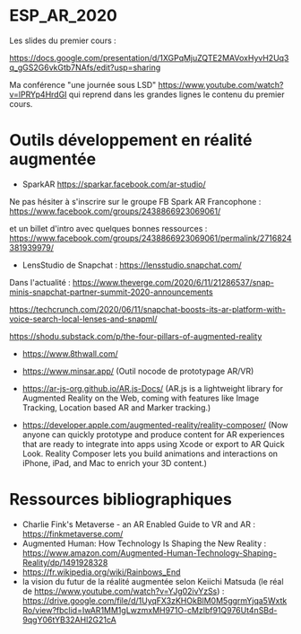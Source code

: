 # ESP_AR_2020

Les slides du premier cours : 

https://docs.google.com/presentation/d/1XGPqMjuZQTE2MAVoxHyvH2Uq3q_gGS2G6vkGtb7NAfs/edit?usp=sharing 

Ma conférence "une journée sous LSD" https://www.youtube.com/watch?v=lPRYp4HrdGI qui reprend dans les grandes lignes le contenu du premier cours.



# Outils développement en réalité augmentée 
  * SparkAR https://sparkar.facebook.com/ar-studio/
  
  Ne pas hésiter à s'inscrire sur le groupe FB Spark AR Francophone : https://www.facebook.com/groups/2438866923069061/ 
  
  et un billet d'intro avec quelques bonnes ressources : https://www.facebook.com/groups/2438866923069061/permalink/2716824381939979/
  
  * LensStudio de Snapchat : https://lensstudio.snapchat.com/ 
  
  Dans l'actualité : https://www.theverge.com/2020/6/11/21286537/snap-minis-snapchat-partner-summit-2020-announcements 
  
  https://techcrunch.com/2020/06/11/snapchat-boosts-its-ar-platform-with-voice-search-local-lenses-and-snapml/
  
  https://shodu.substack.com/p/the-four-pillars-of-augmented-reality
  
  * https://www.8thwall.com/ 
  
  * https://www.minsar.app/ (Outil nocode de prototypage AR/VR)
  
  * https://ar-js-org.github.io/AR.js-Docs/ (AR.js is a lightweight library for Augmented Reality on the Web, coming with features like Image Tracking, Location based AR and Marker tracking.)
  
  * https://developer.apple.com/augmented-reality/reality-composer/ (Now anyone can quickly prototype and produce content for AR experiences that are ready to integrate into apps using Xcode or export to AR Quick Look. Reality Composer lets you build animations and interactions on iPhone, iPad, and Mac to enrich your 3D content.) 
  
  # Ressources bibliographiques 
  
  * Charlie Fink's Metaverse - an AR Enabled Guide to VR and AR : https://finkmetaverse.com/ 
  * Augmented Human: How Technology Is Shaping the New Reality : https://www.amazon.com/Augmented-Human-Technology-Shaping-Reality/dp/1491928328 
  * https://fr.wikipedia.org/wiki/Rainbows_End
  * la vision du futur de la réalité augmentée selon Keiichi Matsuda (le réal de https://www.youtube.com/watch?v=YJg02ivYzSs) : https://drive.google.com/file/d/1UyqFX3zKHOkBlM0M5ggrmYjqa5WxtkRo/view?fbclid=IwAR1MM1gLwzmxMH971O-cMzlbf91Q976Ut4nSBd-9qgY06tYB32AHl2G21cA 
   

  
  
  
  
